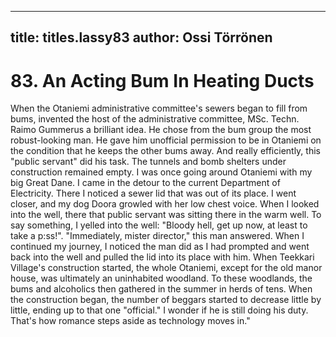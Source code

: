 
---

title: titles.lassy83
author: Ossi Törrönen
---


    
# 83. An Acting Bum In Heating Ducts

When the Otaniemi administrative committee's sewers began to fill from bums, invented the host of the administrative committee, MSc. Techn. Raimo Gummerus a brilliant idea. He chose from the bum group the most robust-looking man. He gave him unofficial permission to be in Otaniemi on the condition that he keeps the other bums away. And really efficiently, this "public servant" did his task. The tunnels and bomb shelters under construction remained empty. I was once going around Otaniemi with my big Great Dane. I came in the detour to the current Department of Electricity. There I noticed a sewer lid that was out of its place. I went closer, and my dog Doora growled with her low chest voice. When I looked into the well, there that public servant was sitting there in the warm well. To say something, I yelled into the well: "Bloody hell, get up now, at least to take a p:ss!". "Immediately, mister director," this man answered. When I continued my journey, I noticed the man did as I had prompted and went back into the well and pulled the lid into its place with him. When Teekkari Village's construction started, the whole Otaniemi, except for the old manor house, was ultimately an uninhabited woodland. To these woodlands, the bums and alcoholics then gathered in the summer in herds of tens. When the construction began, the number of beggars started to decrease little by little, ending up to that one "official." I wonder if he is still doing his duty. That's how romance steps aside as technology moves in."
